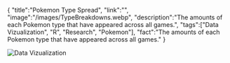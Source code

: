 {
    "title":"Pokemon Type Spread",
    "link":"",
    "image":"/images/TypeBreakdowns.webp",
    "description":"The amounts of each Pokemon type that have appeared across all games.",
    "tags":["Data Vizualization", "R", "Research", "Pokemon"],
    "fact":"The amounts of each Pokemon type that have appeared across all games."
}

![Data Vizualization](/images/TypeBreakdowns.webp "Pokemon Type Spread")